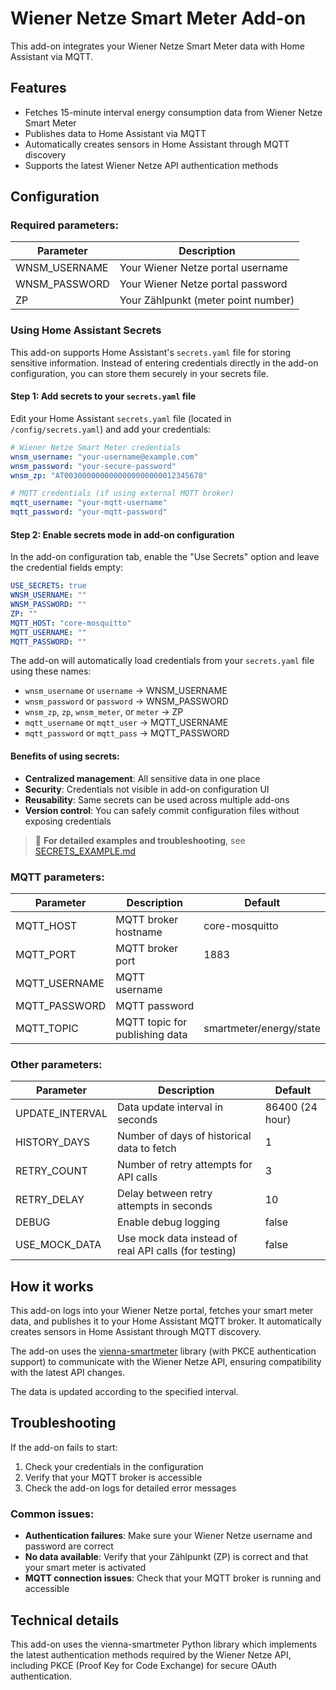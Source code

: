 # Wiener Netze Smart Meter Add-on

This add-on integrates your Wiener Netze Smart Meter data with Home Assistant via MQTT.

## Features

- Fetches 15-minute interval energy consumption data from Wiener Netze Smart Meter
- Publishes data to Home Assistant via MQTT
- Automatically creates sensors in Home Assistant through MQTT discovery
- Supports the latest Wiener Netze API authentication methods

## Configuration

### Required parameters:

| Parameter | Description |
|-----------|-------------|
| WNSM_USERNAME | Your Wiener Netze portal username |
| WNSM_PASSWORD | Your Wiener Netze portal password |
| ZP | Your Zählpunkt (meter point number) |

### Using Home Assistant Secrets

This add-on supports Home Assistant's `secrets.yaml` file for storing sensitive information. Instead of entering credentials directly in the add-on configuration, you can store them securely in your secrets file.

#### Step 1: Add secrets to your `secrets.yaml` file

Edit your Home Assistant `secrets.yaml` file (located in `/config/secrets.yaml`) and add your credentials:

```yaml
# Wiener Netze Smart Meter credentials
wnsm_username: "your-username@example.com"
wnsm_password: "your-secure-password"
wnsm_zp: "AT0030000000000000000000012345678"

# MQTT credentials (if using external MQTT broker)
mqtt_username: "your-mqtt-username"
mqtt_password: "your-mqtt-password"
```

#### Step 2: Enable secrets mode in add-on configuration

In the add-on configuration tab, enable the "Use Secrets" option and leave the credential fields empty:

```yaml
USE_SECRETS: true
WNSM_USERNAME: ""
WNSM_PASSWORD: ""
ZP: ""
MQTT_HOST: "core-mosquitto"
MQTT_USERNAME: ""
MQTT_PASSWORD: ""
```

The add-on will automatically load credentials from your `secrets.yaml` file using these names:
- `wnsm_username` or `username` → WNSM_USERNAME
- `wnsm_password` or `password` → WNSM_PASSWORD  
- `wnsm_zp`, `zp`, `wnsm_meter`, or `meter` → ZP
- `mqtt_username` or `mqtt_user` → MQTT_USERNAME
- `mqtt_password` or `mqtt_pass` → MQTT_PASSWORD

#### Benefits of using secrets:

- **Centralized management**: All sensitive data in one place
- **Security**: Credentials not visible in add-on configuration UI
- **Reusability**: Same secrets can be used across multiple add-ons
- **Version control**: You can safely commit configuration files without exposing credentials

> 📖 **For detailed examples and troubleshooting**, see [SECRETS_EXAMPLE.md](SECRETS_EXAMPLE.md)

### MQTT parameters:

| Parameter | Description | Default |
|-----------|-------------|---------|
| MQTT_HOST | MQTT broker hostname | core-mosquitto |
| MQTT_PORT | MQTT broker port | 1883 |
| MQTT_USERNAME | MQTT username | |
| MQTT_PASSWORD | MQTT password | |
| MQTT_TOPIC | MQTT topic for publishing data | smartmeter/energy/state |

### Other parameters:

| Parameter | Description | Default |
|-----------|-------------|---------|
| UPDATE_INTERVAL | Data update interval in seconds | 86400 (24 hour) |
| HISTORY_DAYS | Number of days of historical data to fetch | 1 |
| RETRY_COUNT | Number of retry attempts for API calls | 3 |
| RETRY_DELAY | Delay between retry attempts in seconds | 10 |
| DEBUG | Enable debug logging | false |
| USE_MOCK_DATA | Use mock data instead of real API calls (for testing) | false |

## How it works

This add-on logs into your Wiener Netze portal, fetches your smart meter data, and publishes it to your Home Assistant MQTT broker. It automatically creates sensors in Home Assistant through MQTT discovery.

The add-on uses the [vienna-smartmeter](https://github.com/cretl/vienna-smartmeter) library (with PKCE authentication support) to communicate with the Wiener Netze API, ensuring compatibility with the latest API changes.

The data is updated according to the specified interval.

## Troubleshooting

If the add-on fails to start:
1. Check your credentials in the configuration
2. Verify that your MQTT broker is accessible
3. Check the add-on logs for detailed error messages

### Common issues:

- **Authentication failures**: Make sure your Wiener Netze username and password are correct
- **No data available**: Verify that your Zählpunkt (ZP) is correct and that your smart meter is activated
- **MQTT connection issues**: Check that your MQTT broker is running and accessible

## Technical details

This add-on uses the vienna-smartmeter Python library which implements the latest authentication methods required by the Wiener Netze API, including PKCE (Proof Key for Code Exchange) for secure OAuth authentication.